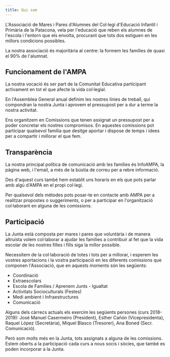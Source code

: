 ```yaml
---
title: Qui som
---
```

L'Associació de Mares i Pares d'Alumnes del Col·legi d'Educació Infantil i Primària de la Patacona, vela per l'educació que reben els alumnes de l'escola i l'entorn que els envolta, procurant que tots dos estiguen en les millors condicions possibles.

La nostra associació és majoritària al centre: la formem les famílies de quasi el 90% de l'alumnat.

## Funcionament de l'AMPA

La nostra vocació és ser part de la Comunitat Educativa participant activament en tot el que afecte la vida col·legial.

En l'Assemblea General anual definim les nostres línies de treball, qui compondran la nostra Junta i aprovem el pressupost per a dur a terme la nostra activitat.

Ens organitzem en Comissions que tenen assignat un pressupost per a poder concretar els nostres compromisos. En aquestes comissions pot participar qualsevol família que desitge aportar i dispose de temps i idees per a compartir i millorar el que fem.

## Transparència

La nostra principal política de comunicació amb les famílies és InfoAMPA, la pàgina web, i l'email, a més de la bústia de correu per a rebre informació.

Des d'aquest curs també hem establit uns horaris en els que pots parlar amb algú d'AMPA en el propi col·legi.

Per qualsevol dels mètodes pots posar-te en contacte amb AMPA per a realitzar propostes o suggeriments, o per a participar en l'organització col·laborant en alguna de les comissions.

## Participació

La Junta està composta per mares i pares que voluntària i de manera altruista volem col·laborar a ajudar les famílies a contribuir al fet que la vida escolar de les nostres filles i fills siga la millor possible.

Necessitem de la col·laboració de totes i tots per a millorar, i esperem les vostres aportacions i la vostra participació en les diferents comissions que componen l'Associació, que en aquests moments són les següents:
- Coordinació
- Extraescolars
- Escola de Famílies / Aprenem Junts - Igualtat
- Activitats Socioculturals (Festes)
- Medi ambient i Infraestructures
- Comunicació

Alguns dels càrrecs actuals els exercim les següents persones (curs 2018-2019): José Manuel Casermeiro (President), Esther Cañón (Vicepresidenta), Raquel López (Secretària), Miquel Blasco (Tresorer), Ana Boned (Secr. Comunicació).

Però som molts més en la Junta, tots assignats a alguna de les comissions. Estem oberts a la participació cada curs a nous socis i sòcies, que també es poden incorporar a la Junta.